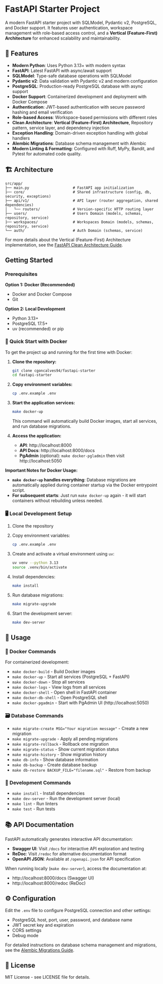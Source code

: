# FastAPI Starter Project

A modern FastAPI starter project with SQLModel, Pydantic v2, PostgreSQL, and Docker support. It features user authentication, workspace management with role-based access control, and a **Vertical (Feature-First) Architecture** for enhanced scalability and maintainability.

## 🚀 Features

- **Modern Python**: Uses Python 3.13+ with modern syntax
- **FastAPI**: Latest FastAPI with async/await support
- **SQLModel**: Type-safe database operations with SQLModel
- **Pydantic v2**: Data validation with Pydantic v2 and modern configuration
- **PostgreSQL**: Production-ready PostgreSQL database with async support
- **Docker Support**: Containerized development and deployment with Docker Compose
- **Authentication**: JWT-based authentication with secure password hashing and email verification
- **Role-based Access**: Workspace-based permissions with different roles
- **Clean Architecture**: **Vertical (Feature-First) Architecture**, Repository pattern, service layer, and dependency injection
- **Exception Handling**: Domain-driven exception handling with global handlers
- **Alembic Migrations**: Database schema management with Alembic
- **Modern Linting & Formatting**: Configured with Ruff, MyPy, Bandit, and Pytest for automated code quality.

## 🏗️ Architecture

```
src/app/
├── main.py                    # FastAPI app initialization
├── core/                      # Shared infrastructure (config, db, security, exceptions)
├── api/v1/                    # API layer (router aggregation, shared dependencies)
│   └── routers/               # Version-specific HTTP routing layer
├── users/                     # Users Domain (models, schemas, repository, service)
├── workspaces/                # Workspaces Domain (models, schemas, repository, service)
└── auth/                      # Auth Domain (schemas, service)
```

For more details about the Vertical (Feature-First) Architecture implementation, see the [FastAPI Clean Architecture Guide](docs/FASTAPI_ARCHITECTURE_GUIDE.md).

## Getting Started

### Prerequisites

**Option 1: Docker (Recommended)**
- Docker and Docker Compose
- Git

**Option 2: Local Development**
- Python 3.13+
- PostgreSQL 17.5+
- uv (recommended) or pip

### 🐳 Quick Start with Docker

To get the project up and running for the first time with Docker:

1.  **Clone the repository:**
    ```bash
    git clone cgoncalves94/fastapi-starter
    cd fastapi-starter
    ```
2.  **Copy environment variables:**
    ```bash
    cp .env.example .env
    ```
3.  **Start the application services:**
    ```bash
    make docker-up
    ```
    This command will automatically build Docker images, start all services, and run database migrations.

4.  **Access the application:**
    -   **API**: http://localhost:8000
    -   **API Docs**: http://localhost:8000/docs
    -   **PgAdmin** (optional): `make docker-pgladmin` then visit http://localhost:5050

**Important Notes for Docker Usage:**

*   **`make docker-up` handles everything**: Database migrations are automatically applied during container startup via the Docker entrypoint script.
*   **For subsequent starts**: Just run `make docker-up` again - it will start containers without rebuilding unless needed.


### 🖥️ Local Development Setup

1. Clone the repository
2. Copy environment variables:
   ```bash
   cp .env.example .env
   ```

3. Create and activate a virtual environment using `uv`:
   ```bash
   uv venv --python 3.13
   source .venv/bin/activate
   ```

4. Install dependencies:
   ```bash
   make install
   ```

5. Run database migrations:
   ```bash
   make migrate-upgrade
   ```

6. Start the development server:
   ```bash
   make dev-server
   ```

## 🚀 Usage

### 🐳 Docker Commands

For containerized development:

* `make docker-build` - Build Docker images
* `make docker-up` - Start all services (PostgreSQL + FastAPI)
* `make docker-down` - Stop all services
* `make docker-logs` - View logs from all services
* `make docker-shell` - Open shell in FastAPI container
* `make docker-db-shell` - Open PostgreSQL shell
* `make docker-pgadmin` - Start with PgAdmin UI (http://localhost:5050)

### 🗃️ Database Commands

* `make migrate-create MSG="Your migration message"` - Create a new migration
* `make migrate-upgrade` - Apply all pending migrations
* `make migrate-rollback` - Rollback one migration
* `make migrate-status` - Show current migration status
* `make migrate-history` - Show migration history
* `make db-info` - Show database information
* `make db-backup` - Create database backup
* `make db-restore BACKUP_FILE="filename.sql"` - Restore from backup

### 🚀 Development Commands

* `make install` - Install dependencies
* `make dev-server` - Run the development server (local)
* `make lint` - Run linters
* `make test` - Run tests

## 📚 API Documentation

FastAPI automatically generates interactive API documentation:

* **Swagger UI**: Visit `/docs` for interactive API exploration and testing
* **ReDoc**: Visit `/redoc` for alternative documentation format
* **OpenAPI JSON**: Available at `/openapi.json` for API specification

When running locally (`make dev-server`), access the documentation at:
- http://localhost:8000/docs (Swagger UI)
- http://localhost:8000/redoc (ReDoc)

## ⚙️ Configuration

Edit the `.env` file to configure PostgreSQL connection and other settings:
- PostgreSQL host, port, user, password, and database name
- JWT secret key and expiration
- CORS settings
- Debug mode

For detailed instructions on database schema management and migrations, see the [Alembic Migrations Guide](docs/ALEMBIC_MIGRATIONS_GUIDE.md).

## 📝 License

MIT License - see LICENSE file for details.

